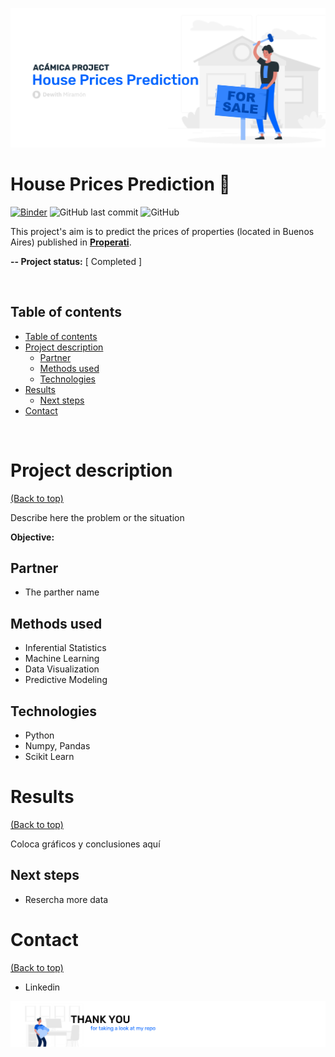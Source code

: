 <!-- Add banner here -->
![Banner](/images/header.png)

# House Prices Prediction 🏡

<!-- Add buttons here -->
[![Binder](https://mybinder.org/badge_logo.svg)](https://mybinder.org/v2/gh/dewith/house-prices.git/HEAD?filepath=P2_properati.ipynb)
![GitHub last commit](https://img.shields.io/github/last-commit/dewith/house-prices)
![GitHub](https://img.shields.io/github/license/dewith/house-prices)


This project's aim is to predict the prices of properties (located in Buenos Aires) published in [**Properati**](https://properati.com/).

**-- Project status:** [ Completed ]

<br>


## Table of contents
- [Table of contents](#table-of-contents)
- [Project description](#project-description)
    - [Partner](#partner)
    - [Methods used](#methods-used)
    - [Technologies](#technolgies)
- [Results](#results)
    - [Next steps](#next-steps)
- [Contact](#contact)

<br>


# Project description
[(Back to top)](#table-of-contents)

Describe here the problem or the situation

**Objective:**

## Partner
* The parther name

## Methods used
* Inferential Statistics
* Machine Learning
* Data Visualization
* Predictive Modeling

## Technologies 
* Python
* Numpy, Pandas
* Scikit Learn

# Results
[(Back to top)](#table-of-contents)

Coloca gráficos y conclusiones aquí

## Next steps
- Resercha more data

# Contact
[(Back to top)](#table-of-contents)

- Linkedin


![Footer](/images/footer.png)